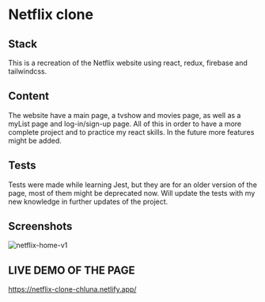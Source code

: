 # Netflix clone
## Stack
This is a recreation of the Netflix website using react, redux, firebase and tailwindcss.

## Content
The website have a main page, a tvshow and movies page, as well as a myList page and log-in/sign-up page. All of this in order to have a more complete project and to practice my react skills. In the future more features might be added.

## Tests
Tests were made while learning Jest, but they are for an older version of the page, most of them might be deprecated now. Will update the tests with my new knowledge in further updates of the project.

## Screenshots
![netflix-home-v1](https://github.com/CharlyLuna/netflix-clone/assets/73366394/d465b2bc-81cd-44de-a99e-9c64ec68d959)

## LIVE DEMO OF THE PAGE
https://netflix-clone-chluna.netlify.app/

